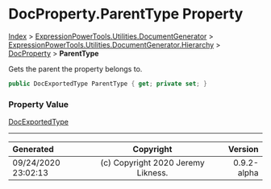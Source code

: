 ﻿# DocProperty.ParentType Property

[Index](../index.md) > [ExpressionPowerTools.Utilities.DocumentGenerator](ExpressionPowerTools.Utilities.DocumentGenerator.a.md) > [ExpressionPowerTools.Utilities.DocumentGenerator.Hierarchy](ExpressionPowerTools.Utilities.DocumentGenerator.Hierarchy.n.md) > [DocProperty](ExpressionPowerTools.Utilities.DocumentGenerator.Hierarchy.DocProperty.cs.md) > **ParentType**

Gets the parent the property belongs to.

```csharp
public DocExportedType ParentType { get; private set; }
```

### Property Value

 [DocExportedType](ExpressionPowerTools.Utilities.DocumentGenerator.Hierarchy.DocExportedType.cs.md) 


---

| Generated | Copyright | Version |
| :-- | :-: | --: |
| 09/24/2020 23:02:13 | (c) Copyright 2020 Jeremy Likness. | 0.9.2-alpha |
